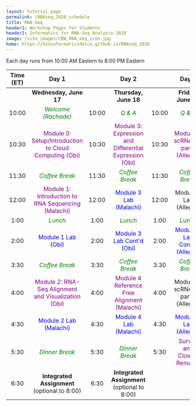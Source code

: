 ```yaml
---
layout: tutorial_page
permalink: /RNAseq_2020_schedule
title: RNA-Seq
header1: Workshop Pages for Students
header2: Informatics for RNA-Seq Analysis 2020
image: /site_images/CBW_RNA_seq_icon.jpg
home: https://bioinformaticsdotca.github.io/RNAseq_2020
---
```


Each day runs from 10:00 AM Eastern to 8:00 PM Eastern

| **Time (ET)** | **Day 1** | | **Day 2** | | **Day 3** |  
| :---: | :---: | :---: | :---: |:---: | :---: |  
| | **Wednesday, June 17** | | **Thursday, June 18** | | **Friday, June 19** |  
| 10:00 | <font color="green">*Welcome (Rachade)*</font> | 10:00 | <font color="green">*Q & A*</font> | 10:00 | <font color="green">*Q & A*</font> |  
| 10:30 | <font color="purple">Module 0: Setup/Introduction to Cloud Computing (Obi)</font> | 10:30 | <font color="purple">Module 3: Expression and Differential Expression (Obi)</font> | 10:30 | <font color="purple">Module X: scRNAseq part I (Allegra)</font> |   
| 11:30 | <font color="green">*Coffee Break*</font> | 11:30 | <font color="green">*Coffee Break*</font>  | 11:30 | <font color="green">*Coffee Break*</font> |  
| 12:00 | <font color="purple">Module 1: Introduction to RNA Sequencing (Malachi)</font> | 12:00 | <font color="blue">Module 3 Lab (Malachi)</font> | 12:00 | Module X Lab (Allegra) |  
| 1:00  | <font color="green">*Lunch*</font> | 1:00 |  <font color="green">*Lunch*</font> | 1:00 | <font color="green">*Lunch*</font> |  
| 2:00  | <font color="blue">Module 1 Lab (Obi)</font> | 2:00 | <font color="blue">Module 3 Lab Cont'd (Obi)</font> | 2:00 | <font color="blue">Module X Lab Cont'd (Allegra) |  
| 3:30  |  <font color="green">*Coffee Break*</font> | 3:30 |  <font color="green">*Coffee Break*</font> | 3:30 | <font color="green">*Coffee Break*</font> |  
| 4:00  | <font color="purple">Module 2: RNA-Seq Alignment and Visualization (Obi)</font> | 4:00 | <font color="purple">Module 4 Reference Free Alignment (Malachi)</font> | 4:00 | Module X: scRNAseq part II (Allegra) |  
| 4:30  |  <font color="blue">Module 2 Lab (Malachi)</font> | 4:30 | <font color="blue">Module 4 Lab (Malachi)</font> | 4:30 | <font color="blue">Module X Lab (Allegra)</font> |  
| 5:30  | <font color="green">*Dinner Break*</font> | 5:30 | <font color="green">*Dinner Break*</font> | 5:30 | <font color="purple">Survey and Closing Remarks</font> |  
| 6:30  | **Integrated Assignment** (optional to 8:00) | 6:30 | **Integrated Assignment** (optional to 8:00) | | | 
